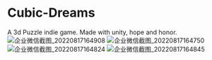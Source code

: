 # Cubic-Dreams
A 3d Puzzle indie game. Made with unity, hope and honor.
![企业微信截图_20220817164908](https://user-images.githubusercontent.com/11438971/185076526-c3d89507-efb9-43e6-85ae-8eb63cd2095c.png)
![企业微信截图_20220817164750](https://user-images.githubusercontent.com/11438971/185076534-573ed2ae-f319-4c0b-b22f-ff7a4a0994c6.png)
![企业微信截图_20220817164824](https://user-images.githubusercontent.com/11438971/185076551-72b40326-4cb4-4ff1-9921-a003919b0c2f.png)
![企业微信截图_20220817164845](https://user-images.githubusercontent.com/11438971/185076561-9edaead7-c311-4cd8-bd52-782da2e698ca.png)
